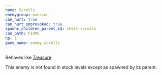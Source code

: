 ```yaml
---
name: Scrolls
enemygroup: mansion
can_hurt: true
can_hurt_unprovoked: true
spawns_children_parent_id: chest-scrolls
can_path: FIXME
hp: 1
game_name: enemy_scrolls
---
```


Behaves like [Treasure](#treasure).

This enemy is not found in stock levels except as spawned by its parent.

